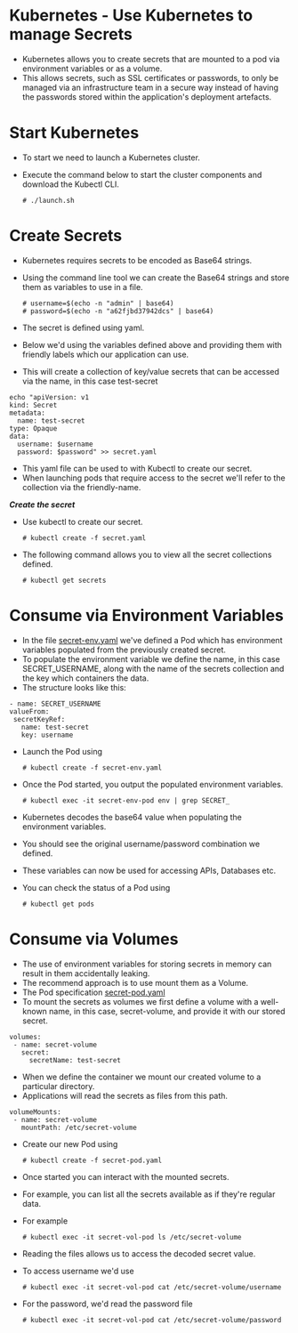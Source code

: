 # Kubernetes - Use Kubernetes to manage Secrets

- Kubernetes allows you to create secrets that are mounted to a pod via environment variables or as a volume.
- This allows secrets, such as SSL certificates or passwords, to only be managed via an infrastructure team in a secure way instead of having the passwords stored within the application's deployment artefacts.

# Start Kubernetes

- To start we need to launch a Kubernetes cluster.
- Execute the command below to start the cluster components and download the Kubectl CLI.

	```
	# ./launch.sh
	```

# Create Secrets

- Kubernetes requires secrets to be encoded as Base64 strings.
- Using the command line tool we can create the Base64 strings and store them as variables to use in a file. 

	```
	# username=$(echo -n "admin" | base64)
	# password=$(echo -n "a62fjbd37942dcs" | base64)
	```

- The secret is defined using yaml.
- Below we'd using the variables defined above and providing them with friendly labels which our application can use.
- This will create a collection of key/value secrets that can be accessed via the name, in this case test-secret

```
echo "apiVersion: v1
kind: Secret
metadata:
  name: test-secret
type: Opaque
data:
  username: $username
  password: $password" >> secret.yaml
```

- This yaml file can be used to with Kubectl to create our secret.
- When launching pods that require access to the secret we'll refer to the collection via the friendly-name.

***Create the secret***
- Use kubectl to create our secret.

	```
	# kubectl create -f secret.yaml
	```

- The following command allows you to view all the secret collections defined.

	```
	# kubectl get secrets
	```

# Consume via Environment Variables

- In the file [secret-env.yaml](https://github.com/LinuxLibrary/kubernetes/blob/master/Builds/KC-Builds/09-Managing-Secrets/secret-env.yaml) we've defined a Pod which has environment variables populated from the previously created secret.
- To populate the environment variable we define the name, in this case SECRET_USERNAME, along with the name of the secrets collection and the key which containers the data.
- The structure looks like this:

```
- name: SECRET_USERNAME
valueFrom:
 secretKeyRef:
   name: test-secret
   key: username
```

- Launch the Pod using 

	```
	# kubectl create -f secret-env.yaml
	```

- Once the Pod started, you output the populated environment variables. 

	```
	# kubectl exec -it secret-env-pod env | grep SECRET_
	```

- Kubernetes decodes the base64 value when populating the environment variables.
- You should see the original username/password combination we defined.
- These variables can now be used for accessing APIs, Databases etc.
- You can check the status of a Pod using 

	```
	# kubectl get pods
	```

# Consume via Volumes

- The use of environment variables for storing secrets in memory can result in them accidentally leaking.
- The recommend approach is to use mount them as a Volume.
- The Pod specification [secret-pod.yaml](https://github.com/LinuxLibrary/kubernetes/blob/master/Builds/KC-Builds/09-Managing-Secrets/secret-pod.yaml)
- To mount the secrets as volumes we first define a volume with a well-known name, in this case, secret-volume, and provide it with our stored secret.

```
volumes:
 - name: secret-volume
   secret:
     secretName: test-secret
```

- When we define the container we mount our created volume to a particular directory.
- Applications will read the secrets as files from this path.

```
volumeMounts:
 - name: secret-volume
   mountPath: /etc/secret-volume
```

- Create our new Pod using 

	```
	# kubectl create -f secret-pod.yaml
	```

- Once started you can interact with the mounted secrets.
- For example, you can list all the secrets available as if they're regular data.
- For example 

	```
	# kubectl exec -it secret-vol-pod ls /etc/secret-volume
	```

- Reading the files allows us to access the decoded secret value.
- To access username we'd use 

	```
	# kubectl exec -it secret-vol-pod cat /etc/secret-volume/username
	```

- For the password, we'd read the password file 

	```
	# kubectl exec -it secret-vol-pod cat /etc/secret-volume/password
	```
